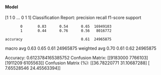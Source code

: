 #### Model
[1 1 0 ... 0 1 1]
Classification Report:
              precision    recall  f1-score   support

           0       0.83      0.54      0.65  16949103
           1       0.44      0.76      0.56   8016772

    accuracy                           0.61  24965875
   macro avg       0.63      0.65      0.61  24965875
weighted avg       0.70      0.61      0.62  24965875

Accuracy: 0.6123784165385752
Confusion Matrix:
[[9183000 7766103]
 [1911209 6105563]]
Confusion Matrix (%):
[[36.78220771 31.10687288]
 [ 7.65528546 24.45563394]]
